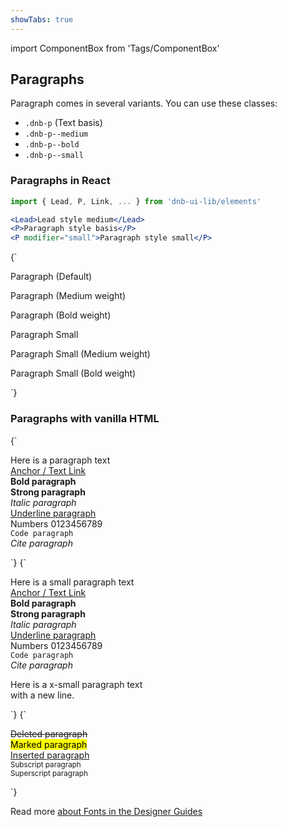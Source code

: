 ```yaml
---
showTabs: true
---
```


import ComponentBox from 'Tags/ComponentBox'

## Paragraphs

Paragraph comes in several variants. You can use these classes:

- `.dnb-p` (Text basis)
- `.dnb-p--medium`
- `.dnb-p--bold`
- `.dnb-p--small`

<!-- - `.dnb-p--ingress` -->

### Paragraphs in React

```jsx
import { Lead, P, Link, ... } from 'dnb-ui-lib/elements'

<Lead>Lead style medium</Lead>
<P>Paragraph style basis</P>
<P modifier="small">Paragraph style small</P>
```

<ComponentBox data-dnb-test="paragraph-modifiers" caption="Default paragraph typography using React JSX">
{`
<P bottom="small">Paragraph (Default)</P>
<P modifier="medium">Paragraph (Medium weight)</P>
<P modifier="bold">Paragraph (Bold weight)</P>
<P modifier="small">Paragraph Small</P>
<P modifier="small medium">Paragraph Small (Medium weight)</P>
<P modifier="small bold">Paragraph Small (Bold weight)</P>
`}
</ComponentBox>

### Paragraphs with vanilla HTML

<ComponentBox hideCode data-dnb-test="paragraph-default" caption="Default Paragraph styles">
{`
<p className="dnb-p">
  Here is a paragraph text<br />
  <a href="/" className="dnb-anchor">Anchor / Text Link</a><br />
  <b>Bold paragraph</b><br />
  <strong>Strong paragraph</strong><br />
  <i>Italic paragraph</i><br />
  <u>Underline paragraph</u><br />
  Numbers 0123456789<br />
  <code className="dnb-code">Code paragraph</code><br />
  <cite>Cite paragraph</cite><br />
</p>
`}
</ComponentBox>

<ComponentBox hideCode data-dnb-test="paragraph-small" caption="Paragraph with small font-size">
{`
<p className="dnb-p dnb-p--small">
  Here is a small paragraph text<br />
  <a href="/" className="dnb-anchor">Anchor / Text Link</a><br />
  <b>Bold paragraph</b><br />
  <strong>Strong paragraph</strong><br />
  <i>Italic paragraph</i><br />
  <u>Underline paragraph</u><br />
  Numbers 0123456789<br />
  <code className="dnb-code">Code paragraph</code><br />
  <cite>Cite paragraph</cite><br />
</p>
<p className="dnb-p dnb-p--x-small">
  Here is a x-small paragraph text<br />
  with a new line.
</p>
`}
</ComponentBox>

<ComponentBox hideCode data-dnb-test="paragraph-additional" caption="Additional Paragraph formatting (not defined yet)">
{`
<p className="dnb-p">
  <del>Deleted paragraph</del><br />
  <mark>Marked paragraph</mark><br />
  <ins>Inserted paragraph</ins><br />
  <sub>Subscript paragraph</sub><br />
  <sup>Superscript paragraph</sup><br />
</p>
`}
</ComponentBox>

Read more [about Fonts in the Designer Guides](/quickguide-designer/fonts/)
